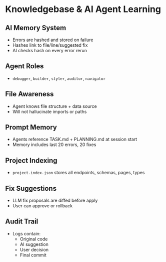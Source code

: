 
# Knowledgebase & AI Agent Learning

## AI Memory System
- Errors are hashed and stored on failure
- Hashes link to file/line/suggested fix
- AI checks hash on every error rerun

## Agent Roles
- `debugger`, `builder`, `styler`, `auditor`, `navigator`

## File Awareness
- Agent knows file structure + data source
- Will not hallucinate imports or paths

## Prompt Memory
- Agents reference TASK.md + PLANNING.md at session start
- Memory includes last 20 errors, 20 fixes

## Project Indexing
- `project.index.json` stores all endpoints, schemas, pages, types

## Fix Suggestions
- LLM fix proposals are diffed before apply
- User can approve or rollback

## Audit Trail
- Logs contain:
  - Original code
  - AI suggestion
  - User decision
  - Final commit
